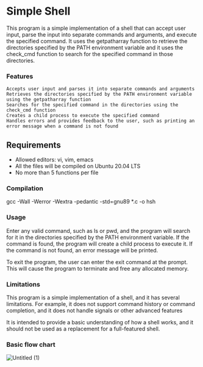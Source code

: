 

#  Simple Shell

This program is a simple implementation of a shell that can accept user input, parse the input into separate commands and arguments, and execute the specified command.
It uses the getpatharray function to retrieve the directories specified by the PATH environment variable and it uses the check_cmd function to search for the specified command in those directories.

###   Features

    Accepts user input and parses it into separate commands and arguments
    Retrieves the directories specified by the PATH environment variable using the getpatharray function
    Searches for the specified command in the directories using the check_cmd function
    Creates a child process to execute the specified command
    Handles errors and provides feedback to the user, such as printing an error message when a command is not found

## Requirements
- Allowed editors: vi, vim, emacs
- All the files will be compiled on Ubuntu 20.04 LTS
- No more than 5 functions per file

### Compilation

gcc -Wall -Werror -Wextra -pedantic -std=gnu89 *.c -o hsh
### Usage

 Enter any valid command, such as ls or pwd, and the program will search for it in the directories specified by the PATH environment variable.
If the command is found, the program will create a child process to execute it. If the command is not found, an error message will be printed.

To exit the program, the user can enter the exit command at the prompt. This will cause the program to terminate and free any allocated memory.

### Limitations

This program is a simple implementation of a shell, and it has several limitations.
For example, it does not support command history or command completion, and it does not handle signals or other advanced features

It is intended to provide a basic understanding of how a shell works, and it should not be used as a replacement for a full-featured shell.
### Basic flow chart


![Untitled (1)](https://user-images.githubusercontent.com/113919575/206880182-6b07a688-5db3-4baf-bef3-c169e8d5ce6b.jpg)

